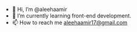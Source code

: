 - 👋 Hi, I’m @aleehaamir
- 🌱 I’m currently learning front-end development.
- 📫 How to reach me aleehaamir17@gmail.com 

<!---
aleehaamir/aleehaamir is a ✨ special ✨ repository because its `README.md` (this file) appears on your GitHub profile.
You can click the Preview link to take a look at your changes.
--->
